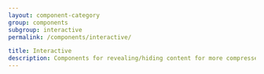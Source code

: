 ```yaml
---
layout: component-category
group: components
subgroup: interactive
permalink: /components/interactive/

title: Interactive
description: Components for revealing/hiding content for more compressed and focused layouts
---
```

